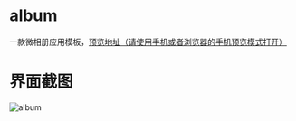# album
一款微相册应用模板，[预览地址（请使用手机或者浏览器的手机预览模式打开）](http://app4app.applinzi.com/album/ "预览地址")
# 界面截图
![album](http://app4app.applinzi.com/resume/img/portfolio/album.jpg "album")
